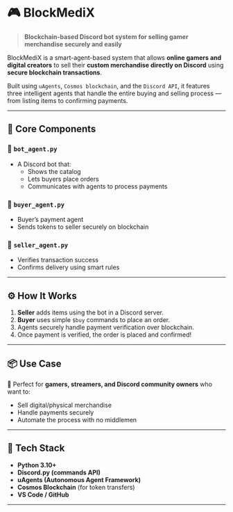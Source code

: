 # 🎮 BlockMediX

> **Blockchain-based Discord bot system for selling gamer merchandise securely and easily**

BlockMediX is a smart-agent-based system that allows **online gamers and digital creators** to sell their **custom merchandise directly on Discord** using **secure blockchain transactions**.

Built using `uAgents`, `Cosmos blockchain`, and the `Discord API`, it features three intelligent agents that handle the entire buying and selling process — from listing items to confirming payments.

---

## 🧠 Core Components

### 🧾 `bot_agent.py`
- A Discord bot that:
  - Shows the catalog
  - Lets buyers place orders
  - Communicates with agents to process payments

### 👤 `buyer_agent.py`
- Buyer’s payment agent
- Sends tokens to seller securely on blockchain

### 🏪 `seller_agent.py`
- Verifies transaction success
- Confirms delivery using smart rules

---

## ⚙️ How It Works

1. **Seller** adds items using the bot in a Discord server.
2. **Buyer** uses simple `$buy` commands to place an order.
3. Agents securely handle payment verification over blockchain.
4. Once payment is verified, the order is placed and confirmed!

---

## 📦 Use Case

🎯 Perfect for **gamers, streamers, and Discord community owners** who want to:
- Sell digital/physical merchandise
- Handle payments securely
- Automate the process with no middlemen

---

## 🚀 Tech Stack

- **Python 3.10+**
- **Discord.py (commands API)**
- **uAgents (Autonomous Agent Framework)**
- **Cosmos Blockchain** (for token transfers)
- **VS Code / GitHub**

---
